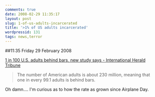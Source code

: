```yaml
---
comments: true
date: 2008-02-29 11:35:17
layout: post
slug: 1-of-us-adults-incarcerated
title: '>1% of US adults incarcerated'
wordpressid: 131
tags: news,terror
---
```


##11:35 Friday 29 February 2008

  
[1 in 100 U.S. adults behind bars, new study says - International Herald Tribune](http://www.iht.com/articles/2008/02/29/america/28cndprison.php)   


> The number of American adults is about 230 million, meaning that one in every 99.1 adults is behind bars.





Oh damn....  I'm curious as to how the rate as grown since Airplane Day.
